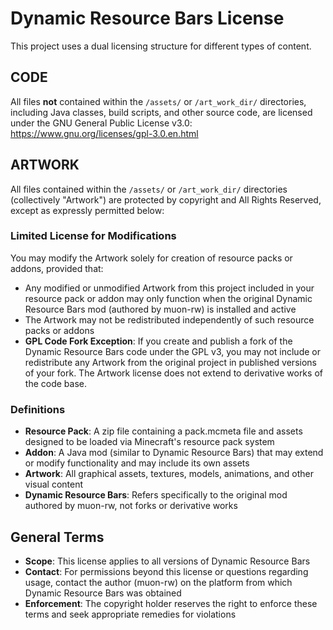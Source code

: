 # Dynamic Resource Bars License

This project uses a dual licensing structure for different types of content.

## CODE
All files **not** contained within the `/assets/` or `/art_work_dir/` directories, including Java classes, build scripts, and other source code, are licensed under the GNU General Public License v3.0: https://www.gnu.org/licenses/gpl-3.0.en.html

## ARTWORK
All files contained within the `/assets/` or `/art_work_dir/` directories (collectively "Artwork") are protected by copyright and All Rights Reserved, except as expressly permitted below:

### Limited License for Modifications
You may modify the Artwork solely for creation of resource packs or addons, provided that:
- Any modified or unmodified Artwork from this project included in your resource pack or addon may only function when the original Dynamic Resource Bars mod (authored by muon-rw) is installed and active
- The Artwork may not be redistributed independently of such resource packs or addons
- **GPL Code Fork Exception**: If you create and publish a fork of the Dynamic Resource Bars code under the GPL v3, you may not include or redistribute any Artwork from the original project in published versions of your fork. The Artwork license does not extend to derivative works of the code base.

### Definitions
- **Resource Pack**: A zip file containing a pack.mcmeta file and assets designed to be loaded via Minecraft's resource pack system
- **Addon**: A Java mod (similar to Dynamic Resource Bars) that may extend or modify functionality and may include its own assets
- **Artwork**: All graphical assets, textures, models, animations, and other visual content
- **Dynamic Resource Bars**: Refers specifically to the original mod authored by muon-rw, not forks or derivative works

## General Terms
- **Scope**: This license applies to all versions of Dynamic Resource Bars
- **Contact**: For permissions beyond this license or questions regarding usage, contact the author (muon-rw) on the platform from which Dynamic Resource Bars was obtained
- **Enforcement**: The copyright holder reserves the right to enforce these terms and seek appropriate remedies for violations
